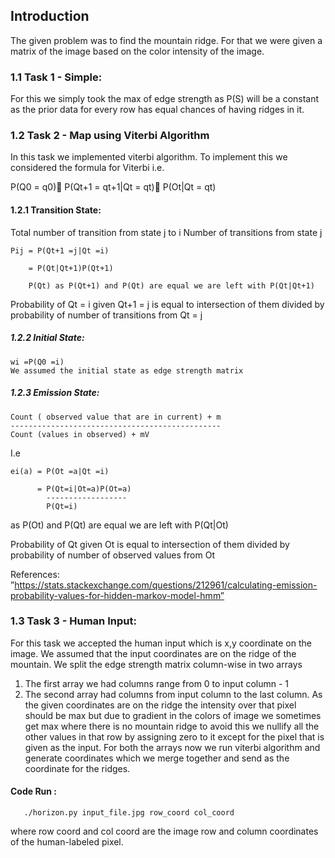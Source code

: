 ## Introduction

The given problem was to find the mountain ridge. For that we were given a matrix of the image based on the color intensity of the image.

### 1.1 Task 1 - Simple:

For this we simply took the max of edge strength as P(S) will be a constant as the prior data for every row has equal chances of having ridges in it.

### 1.2 Task 2 - Map using Viterbi Algorithm

In this task we implemented viterbi algorithm. To implement this we considered the formula for Viterbi i.e.

P(Q0 = q0)􏰀 P(Qt+1 = qt+1|Qt = qt)􏰀 P(Ot|Qt = qt)

#### 1.2.1 Transition State:

Total number of transition from state j to i Number of transitions from state j

    Pij = P(Qt+1 =j|Qt =i)

        = P(Qt|Qt+1)P(Qt+1)

        P(Qt) as P(Qt+1) and P(Qt) are equal we are left with P(Qt|Qt+1)

Probability of Qt = i given Qt+1 = j
is equal to intersection of them divided by probability of number of transitions from
Qt = j


##### 1.2.2 Initial State:

    wi =P(Q0 =i)
    We assumed the initial state as edge strength matrix

##### 1.2.3 Emission State:
    Count ( observed value that are in current) + m
    -----------------------------------------------
    Count (values in observed) + mV

I.e

    ei(a) = P(Ot =a|Qt =i)

          = P(Qt=i|Ot=a)P(Ot=a)
            ------------------
            P(Qt=i)

as P(Ot) and P(Qt) are equal we are left with P(Qt|Ot)

Probability of Qt given Ot is equal to intersection of them divided by probability of number of observed values from
Ot

References: ”https://stats.stackexchange.com/questions/212961/calculating-emission-probability-values-for-hidden-markov-model-hmm”

### 1.3 Task 3 - Human Input:
For this task we accepted the human input which is x,y coordinate on the image. We assumed that the input coordinates are on the ridge of the mountain.
We split the edge strength matrix column-wise in two arrays
1. The first array we had columns range from 0 to input column - 1
2. The second array had columns from input column to the last column.
As the given coordinates are on the ridge the intensity over that pixel should be max but due to gradient in the colors of image we sometimes get max where there is no mountain ridge to avoid this we nullify all the other values in that row by assigning zero to it except for the pixel that is given as the input.
For both the arrays now we run viterbi algorithm and generate coordinates which we merge together and send as the coordinate for the ridges.

#### Code Run :
```
   ./horizon.py input_file.jpg row_coord col_coord

```
where row coord and col coord are the image row and column coordinates of the human-labeled pixel.
